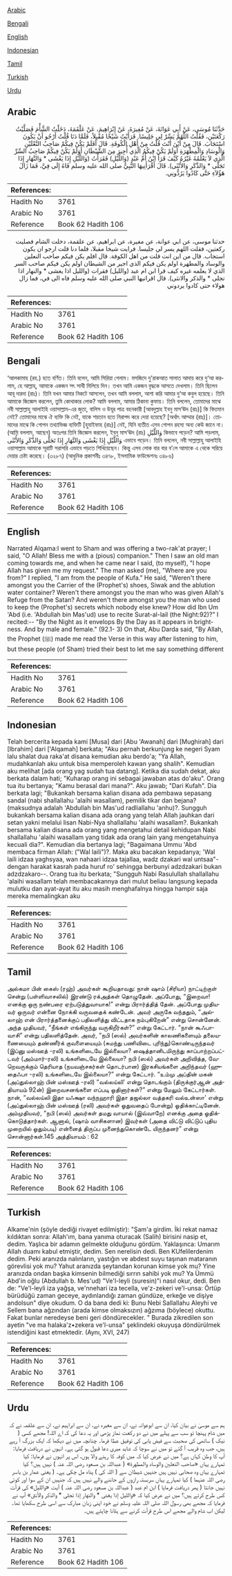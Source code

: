 [Arabic](#arabic)

[Bengali](#bengali)

[English](#english)

[Indonesian](#indonesian)

[Tamil](#tamil)

[Turkish](#turkish)

[Urdu](#urdu)

## Arabic


<div dir="rtl" lang="ar" style={{fontSize:'larger',backgroundColor:'#f8f9fa',padding:20}}>
حَدَّثَنَا مُوسَى، عَنْ أَبِي عَوَانَةَ، عَنْ مُغِيرَةَ، عَنْ إِبْرَاهِيمَ، عَنْ عَلْقَمَةَ، دَخَلْتُ الشَّأْمَ فَصَلَّيْتُ رَكْعَتَيْنِ، فَقُلْتُ اللَّهُمَّ يَسِّرْ لِي جَلِيسًا‏.‏ فَرَأَيْتُ شَيْخًا مُقْبِلاً، فَلَمَّا دَنَا قُلْتُ أَرْجُو أَنْ يَكُونَ اسْتَجَابَ‏.‏ قَالَ مِنْ أَيْنَ أَنْتَ قُلْتُ مِنْ أَهْلِ الْكُوفَةِ‏.‏ قَالَ أَفَلَمْ يَكُنْ فِيكُمْ صَاحِبُ النَّعْلَيْنِ وَالْوِسَادِ وَالْمِطْهَرَةِ أَوَلَمْ يَكُنْ فِيكُمُ الَّذِي أُجِيرَ مِنَ الشَّيْطَانِ أَوَلَمْ يَكُنْ فِيكُمْ صَاحِبُ السِّرِّ الَّذِي لاَ يَعْلَمُهُ غَيْرُهُ كَيْفَ قَرَأَ ابْنُ أُمِّ عَبْدٍ ‏(‏وَاللَّيْلِ‏)‏ فَقَرَأْتُ ‏(‏وَاللَّيْلِ إِذَا يَغْشَى * وَالنَّهَارِ إِذَا تَجَلَّى * وَالذَّكَرِ وَالأُنْثَى‏)‏‏.‏ قَالَ أَقْرَأَنِيهَا النَّبِيُّ صلى الله عليه وسلم فَاهُ إِلَى فِيَّ، فَمَا زَالَ هَؤُلاَءِ حَتَّى كَادُوا يَرُدُّونِي‏.‏
</div>
<div style={{backgroundColor:'#f8f9fa',padding:20, marginBottom: 10}}><table> <thead> <tr> <th>References:</th> <th></th> </tr> </thead> <tbody><tr><td>Hadith No</td><td>3761</td></tr><tr><td>Arabic No</td><td>3761</td></tr><tr><td>Reference</td><td>Book 62 Hadith 106</td></tr></tbody></table></div>


<div dir="rtl" lang="ar" style={{fontSize:'larger',backgroundColor:'#f8f9fa',padding:20}}>
حدثنا موسى، عن ابي عوانة، عن مغيرة، عن ابراهيم، عن علقمة، دخلت الشام فصليت ركعتين، فقلت اللهم يسر لي جليسا. فرايت شيخا مقبلا، فلما دنا قلت ارجو ان يكون استجاب. قال من اين انت قلت من اهل الكوفة. قال افلم يكن فيكم صاحب النعلين والوساد والمطهرة اولم يكن فيكم الذي اجير من الشيطان اولم يكن فيكم صاحب السر الذي لا يعلمه غيره كيف قرا ابن ام عبد (والليل) فقرات (والليل اذا يغشى * والنهار اذا تجلى * والذكر والانثى). قال اقرانيها النبي صلى الله عليه وسلم فاه الى في، فما زال هولاء حتى كادوا يردوني
</div>
<div style={{backgroundColor:'#f8f9fa',padding:20, marginBottom: 10}}><table> <thead> <tr> <th>References:</th> <th></th> </tr> </thead> <tbody><tr><td>Hadith No</td><td>3761</td></tr><tr><td>Arabic No</td><td>3761</td></tr><tr><td>Reference</td><td>Book 62 Hadith 106</td></tr></tbody></table></div>

## Bengali


<div dir="ltr" lang="bn" style={{fontSize:'larger',backgroundColor:'#f8f9fa',padding:20}}>
‘আলকামাহ (রহ.) হতে বর্ণিত। তিনি বলেন, আমি সিরিয়া গেলাম। মসজিদে দু’রাকআত সালাত আদায় করে দু‘আ করলাম, হে আল্লাহ্, আমাকে একজন সৎ সাথী মিলিয়ে দিন। তখন আমি একজন বৃদ্ধকে আসতে দেখলাম। তিনি ছিলেন আবূ দারদা (রাঃ)। তিনি যখন আমার নিকটে আসলেন, তখন আমি বললাম, আশা করি আমার দু‘আ কবুল হয়েছে। তিনি আমাকে জিজ্ঞেস করলেন, তুমি কোথাকার লোক? আমি বললাম, আমার ঠিকানা কুফায়। তিনি বললেন, তোমাদের মাঝে নবী সাল্লাল্লাহু আলাইহি ওয়াসাল্লাম-এর জুতা, বালিস ও উযূর পাত্র বহনকারী [আবদুল্লাহ ইবনু মাস‘ঊদ (রাঃ)] কি বিদ্যমান নেই? তোমাদের মাঝে ঐ ব্যক্তি কি নেই, যাকে শয়তান হতে নিরাপদ করে দেয়া হয়েছে? [অর্থাৎ আম্মার (রাঃ)]। তোমাদের মাঝে কি গোপন তথ্যাভিজ্ঞ ব্যক্তিটি [হুযাইফাহ (রাঃ)] নেই, যিনি ব্যতীত এসব গোপন রহস্য অন্য কেউ জানে না। (আমি বললাম, আছেন) অতঃপর তিনি জিজ্ঞেস করলেন, ইবনু মাস‘ঊদ (রাঃ) وَاللَّيْلِ কিভাবে পড়েন? আমি পড়লাম, وَاللَّيْلِ إِذَا يَغْشَى وَالنَّهَارِ إِذَا تَجَلَّى وَالذَّكَرِ وَالأُنْثَى এভাবে পড়েন। তিনি বললেন, নবী সাল্লাল্লাহু আলাইহি ওয়াসাল্লাম আমাকে সূরাটি সরাসরি এভাবে পড়তে শিখিয়েছেন। কিন্তু এসব লোক বার বার ব’লে আমাকে এ থেকে সরিয়ে দেয়ার চেষ্টা করেছে। (৩২৮৭) (আধুনিক প্রকাশনীঃ ৩৪৭৮, ইসলামিক ফাউন্ডেশনঃ ৩৪৮৬)
</div>
<div style={{backgroundColor:'#f8f9fa',padding:20, marginBottom: 10}}><table> <thead> <tr> <th>References:</th> <th></th> </tr> </thead> <tbody><tr><td>Hadith No</td><td>3761</td></tr><tr><td>Arabic No</td><td>3761</td></tr><tr><td>Reference</td><td>Book 62 Hadith 106</td></tr></tbody></table></div>

## English


<div dir="ltr" lang="en" style={{fontSize:'larger',backgroundColor:'#f8f9fa',padding:20}}>
Narrated Alqama:I went to Sham and was offering a two-rak'at prayer; I said, "O Allah! Bless me with a (pious) companion." Then I saw an old man coming towards me, and when he came near I said, (to myself), "I hope Allah has given me my request." The man asked (me), "Where are you from?" I replied, "I am from the people of Kufa." He said, "Weren't there amongst you the Carrier of the (Prophet's) shoes, Siwak and the ablution water container? Weren't there amongst you the man who was given Allah's Refuge from the Satan? And weren't there amongst you the man who used to keep the (Prophet's) secrets which nobody else knew? How did Ibn Um 'Abd (i.e. 'Abdullah bin Mas'ud) use to recite Surat-al-lail (the Night:92)?" I recited:-- "By the Night as it envelops By the Day as it appears in brightness. And by male and female." (92.1- 3) On that, Abu Darda said, "By Allah, the Prophet (ﷺ) made me read the Verse in this way after listening to him, but these people (of Sham) tried their best to let me say something different
</div>
<div style={{backgroundColor:'#f8f9fa',padding:20, marginBottom: 10}}><table> <thead> <tr> <th>References:</th> <th></th> </tr> </thead> <tbody><tr><td>Hadith No</td><td>3761</td></tr><tr><td>Arabic No</td><td>3761</td></tr><tr><td>Reference</td><td>Book 62 Hadith 106</td></tr></tbody></table></div>

## Indonesian


<div dir="ltr" lang="id" style={{fontSize:'larger',backgroundColor:'#f8f9fa',padding:20}}>
Telah bercerita kepada kami [Musa] dari [Abu 'Awanah] dari [Mughirah] dari [Ibrahim] dari ['Alqamah] berkata; "Aku pernah berkunjung ke negeri Syam lalu shalat dua raka'at disana kemudian aku berdo'a; "Ya Allah, mudahkanlah aku untuk bisa memperoleh kawan yang shalih". Kemudian aku melihat [ada orang yag sudah tua datang]. Ketika dia sudah dekat, aku berkata dalam hati; "Kuharap orang ini sebagai jawaban atas do'aku". Orang tua itu bertanya; "Kamu berasal dari mana?". Aku jawab; "Dari Kufah". Dia berkata lagi; "Bukankah bersama kalian disana ada pembawa sepasang sandal (nabi shallallahu 'alaihi wasallam), pemilik tikar dan bejana? (maksudnya adalah 'Abdullah bin Mas'ud radliallahu 'anhu)?. Sungguh bukankah bersama kalian disana ada orang yang telah Allah jauhkan dari setan yakni melalui lisan Nabi-Nya shallallahu 'alaihi wasallam?. Bukankah bersama kalian disana ada orang yang mengetahui detail kehidupan Nabi shallallahu 'alaihi wasallam yang tidak ada orang lain yang mengetahuinya kecuali dia?". Kemudian dia bertanya lagi; "Bagaimana Ummu 'Abd membaca firman Allah: ("Wal laili")?. Maka aku bacakan kepadanya; 'Wal laili idzaa yaghsyaa, wan nahaari idzaa tajallaa, wadz dzakari wal untsaa"-dengan harakat kasrah pada huruf ro' sehingga berbunyi adzdzakari bukan adzdzakaro--. Orang tua itu berkata; "Sungguh Nabi Rasulullah shallallahu 'alaihi wasallam telah membacakannya dari mulut beliau langsung kepada mulutku dan ayat-ayat itu aku masih menghafalnya hingga hampir saja mereka memalingkan aku
</div>
<div style={{backgroundColor:'#f8f9fa',padding:20, marginBottom: 10}}><table> <thead> <tr> <th>References:</th> <th></th> </tr> </thead> <tbody><tr><td>Hadith No</td><td>3761</td></tr><tr><td>Arabic No</td><td>3761</td></tr><tr><td>Reference</td><td>Book 62 Hadith 106</td></tr></tbody></table></div>

## Tamil


<div dir="ltr" lang="ta" style={{fontSize:'larger',backgroundColor:'#f8f9fa',padding:20}}>
அல்கமா பின் கைஸ் (ரஹ்) அவர்கள் கூறியதாவது: நான் ஷாம் (சிரியா) நாட்டிற்குள் சென்று (பள்ளிவாசலில்) இரண்டு ரக்அத்கள் தொழுதேன். அப்போது, “இறைவா! எனக்கு ஒரு நண்பரை ஏற்படுத்துவாயாக!” என்று பிரார்த்தித் தேன். அப்போது முதியவர் ஒருவர் என்னை நோக்கி வருவதைக் கண்டேன். அவர் அருகே வந்ததும், “அல்லாஹ் என் பிரார்த்தனைக்குப் பதிலளித்து விட்டதாக நம்புகிறேன்” என்று சொன்னேன். அந்த முதியவர், “நீங்கள் எங்கிருந்து வருகிறீர்கள்?” என்று கேட்டார். “நான் கூஃபாவாசி” என்று பதிலளித்தேன். அவர், “நபி (ஸல்) அவர்களின் காலணிகளையும் தலையணையையும் தண்ணீர்க் குவளையையும் (சுமந்து பணிவிடை புரிந்து)கொண்டிருந்தவர் (இப்னு மஸ்ஊத் -ரலி) உங்களிடையே இல்லையா? ஷைத்தானிடமிருந்து காப்பாற்றப்பட்டவர் (அம்மார்-ரலி) உங்களிடையே இல்லையா? நபி (ஸல்) அவர்கள் அறிவித்த, வேறெவருக்கும் தெரியாத (நயவஞ்சகர்கள் தொடர்பான) இரகசியங்களை அறிந்தவர் (ஹுதைஃபா -ரலி) உங்களிடையே இல்லையா?” என்று கேட்டார். “உம்மு அப்தின் மகன் (அப்துல்லாஹ் பின் மஸ்ஊத் -ரலி) “வல்லய்லி' என்று தொடங்கும் (திருக்குர்ஆன் அத்தியாயம் 92ன்) இறைவசனங்களை எப்படி ஓதினார்கள்?” என்று மேலும் கேட்டார்கள். நான், “வல்லய்லி இதா யஃக்ஷா வந்நஹாரி இதா தஜல்லா வத்தகரி வல்உன்ஸா' என்று (அப்துல்லாஹ் பின் மஸ்ஊத் (ரலி) அவர்கள் ஓதுவதைப் போன்று) ஓதிக்காட்டினேன். அம்முதியவர், “நபி (ஸல்) அவர்கள் தமது வாயால் (இவ்வாறே) எனக்கு அதை ஓதிக்கொடுத்தார்கள். ஆனால், (ஷாம் வாசிகளான) இவர்கள் (அதை விட்டு விட்டுப் புதிய முறையில் ஓதும்படி) என்னைத் திருப்ப முனைந்துகொண்டே யிருந்தனர்” என்று சொன்னார்கள்.145 அத்தியாயம் : 62
</div>
<div style={{backgroundColor:'#f8f9fa',padding:20, marginBottom: 10}}><table> <thead> <tr> <th>References:</th> <th></th> </tr> </thead> <tbody><tr><td>Hadith No</td><td>3761</td></tr><tr><td>Arabic No</td><td>3761</td></tr><tr><td>Reference</td><td>Book 62 Hadith 106</td></tr></tbody></table></div>

## Turkish


<div dir="ltr" lang="tr" style={{fontSize:'larger',backgroundColor:'#f8f9fa',padding:20}}>
Alkame'nin (şöyle dediği rivayet edilmiştir): "Şam'a girdim. İki rekat namaz kıldıktan sonra: Allah'ım, bana yanıma oturacak (Salih) birisini nasip et, dedim. Yaşlıca bir adamın gelmekte olduğunu gördüm. Yaklaşınca: Umarım Allah duamı kabul etmiştir, dedim. Sen nerelisin dedi. Ben KUfelilerdenim dedim. Peki aranızda nalınların, yastığın ve abdest suyu taşınan mataranın görevlisi yok mu? Yahut aranızda şeytandan korunan kimse yok mu? Yine aranızda ondan başka kimsenin bilmediği sırrın sahibi yok mu? Ya Ümmü Abd'in oğlu (Abdullah b. Mes'ud) "Ve'l-leyli (suresin)"i nasıl okur, dedi. Ben de: "Ve'l-leyli iza yağşa, ve'nnehari iza tecella, ve'z-zekeri ve'l-unsa: Örtüp bürüdüğü zaman geceye, aydınlandığı zaman gündüze, erkeğe ve dişiye andolsun" diye okudum. O da bana dedi ki: Bunu Nebi Sallallahu Aleyhi ve Sellem bana ağzından (arada kimse olmaksızın) ağzıma (böylece) okuttu. Fakat bunlar neredeyse beni geri döndürecekler. " Burada zikredilen son ayetin "ve ma halaka'z•zekera ve'l-unsa" şeklindeki okuyuşa döndürülmek istendiğini kast etmektedir. (Aynı, XVI, 247)
</div>
<div style={{backgroundColor:'#f8f9fa',padding:20, marginBottom: 10}}><table> <thead> <tr> <th>References:</th> <th></th> </tr> </thead> <tbody><tr><td>Hadith No</td><td>3761</td></tr><tr><td>Arabic No</td><td>3761</td></tr><tr><td>Reference</td><td>Book 62 Hadith 106</td></tr></tbody></table></div>

## Urdu


<div dir="rtl" lang="ur" style={{fontSize:'larger',backgroundColor:'#f8f9fa',padding:20}}>
ہم سے موسیٰ نے بیان کیا، ان سے ابوعوانہ نے، ان سے مغیرہ نے، ان سے ابراہیم نے، ان سے علقمہ نے کہ میں شام پہنچا تو سب سے پہلے میں نے دو رکعت نماز پڑھی اور یہ دعا کی کہ اے اللہ! مجھے کسی ( نیک ) ساتھی کی صحبت سے فیض یابی کی توفیق عطا فرما۔ چنانچہ میں نے دیکھا کہ ایک بزرگ آ رہے ہیں، جب وہ قریب آ گئے تو میں نے سوچا کہ شاید میری دعا قبول ہو گئی ہے۔ انہوں نے دریافت فرمایا: آپ کا وطن کہاں ہے؟ میں نے عرض کیا کہ میں کوفہ کا رہنے والا ہوں، اس پر انہوں نے فرمایا: کیا تمہارے یہاں «صاحب النعلين والوساد والمطهرة» ( عبداللہ بن مسعود رضی اللہ عنہ ) نہیں ہیں؟ کیا تمہارے یہاں وہ صحابی نہیں ہیں جنہیں شیطان سے ( اللہ کی ) پناہ مل چکی ہے۔ ( یعنی عمار بن یاسر رضی اللہ عنہما ) کیا تمہارے یہاں سربستہ رازوں کے جاننے والے نہیں ہیں کہ جنہیں ان کے سوا اور کوئی نہیں جانتا ( پھر دریافت فرمایا ) ابن ام عبد ( عبداللہ بن مسعود رضی اللہ عنہ ) آیت «والليل‏» کی قرآت کس طرح کرتے ہیں؟ میں نے عرض کیا کہ «والليل إذا يغشى * والنهار إذا تجلى * والذكر والأنثى‏» آپ نے فرمایا کہ مجھے بھی رسول اللہ صلی اللہ علیہ وسلم نے خود اپنی زبان مبارک سے اسی طرح سکھایا تھا۔ لیکن اب شام والے مجھے اس طرح قرآت کرنے سے ہٹانا چاہتے ہیں۔
</div>
<div style={{backgroundColor:'#f8f9fa',padding:20, marginBottom: 10}}><table> <thead> <tr> <th>References:</th> <th></th> </tr> </thead> <tbody><tr><td>Hadith No</td><td>3761</td></tr><tr><td>Arabic No</td><td>3761</td></tr><tr><td>Reference</td><td>Book 62 Hadith 106</td></tr></tbody></table></div>